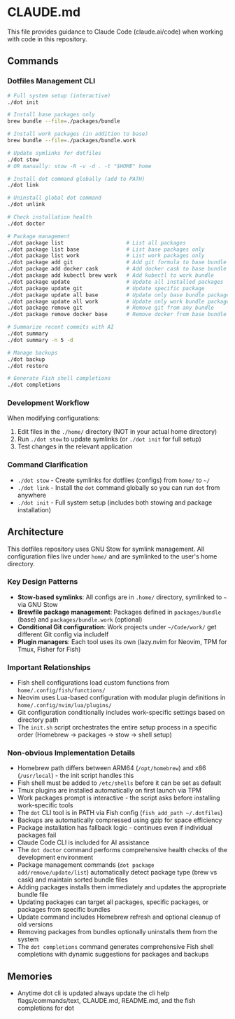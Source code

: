# CLAUDE.md

This file provides guidance to Claude Code (claude.ai/code) when working with code in this repository.

## Commands

### Dotfiles Management CLI
```bash
# Full system setup (interactive)
./dot init

# Install base packages only
brew bundle --file=./packages/bundle

# Install work packages (in addition to base)
brew bundle --file=./packages/bundle.work

# Update symlinks for dotfiles
./dot stow
# OR manually: stow -R -v -d . -t "$HOME" home

# Install dot command globally (add to PATH)
./dot link

# Uninstall global dot command
./dot unlink

# Check installation health
./dot doctor

# Package management
./dot package list                    # List all packages
./dot package list base               # List base packages only  
./dot package list work               # List work packages only
./dot package add git                 # Add git formula to base bundle
./dot package add docker cask         # Add docker cask to base bundle
./dot package add kubectl brew work   # Add kubectl to work bundle
./dot package update                  # Update all installed packages
./dot package update git              # Update specific package
./dot package update all base         # Update only base bundle packages
./dot package update all work         # Update only work bundle packages
./dot package remove git              # Remove git from any bundle
./dot package remove docker base      # Remove docker from base bundle only

# Summarize recent commits with AI
./dot summary
./dot summary -n 5 -d

# Manage backups
./dot backup
./dot restore

# Generate Fish shell completions
./dot completions
```

### Development Workflow
When modifying configurations:
1. Edit files in the `./home/` directory (NOT in your actual home directory)
2. Run `./dot stow` to update symlinks (or `./dot init` for full setup)
3. Test changes in the relevant application

### Command Clarification
- `./dot stow` - Create symlinks for dotfiles (configs) from `home/` to `~/`
- `./dot link` - Install the `dot` command globally so you can run `dot` from anywhere
- `./dot init` - Full system setup (includes both stowing and package installation)

## Architecture

This dotfiles repository uses GNU Stow for symlink management. All configuration files live under `home/` and are symlinked to the user's home directory.

### Key Design Patterns
- **Stow-based symlinks**: All configs are in `.home/` directory, symlinked to `~` via GNU Stow
- **Brewfile package management**: Packages defined in `packages/bundle` (base) and `packages/bundle.work` (optional)
- **Conditional Git configuration**: Work projects under `~/Code/work/` get different Git config via includeIf
- **Plugin managers**: Each tool uses its own (lazy.nvim for Neovim, TPM for Tmux, Fisher for Fish)

### Important Relationships
- Fish shell configurations load custom functions from `home/.config/fish/functions/`
- Neovim uses Lua-based configuration with modular plugin definitions in `home/.config/nvim/lua/plugins/`
- Git configuration conditionally includes work-specific settings based on directory path
- The `init.sh` script orchestrates the entire setup process in a specific order (Homebrew → packages → stow → shell setup)

### Non-obvious Implementation Details
- Homebrew path differs between ARM64 (`/opt/homebrew`) and x86 (`/usr/local`) - the init script handles this
- Fish shell must be added to `/etc/shells` before it can be set as default
- Tmux plugins are installed automatically on first launch via TPM
- Work packages prompt is interactive - the script asks before installing work-specific tools
- The `dot` CLI tool is in PATH via Fish config (`fish_add_path ~/.dotfiles`)
- Backups are automatically compressed using gzip for space efficiency
- Package installation has fallback logic - continues even if individual packages fail
- Claude Code CLI is included for AI assistance
- The `dot doctor` command performs comprehensive health checks of the development environment
- Package management commands (`dot package add/remove/update/list`) automatically detect package type (brew vs cask) and maintain sorted bundle files
- Adding packages installs them immediately and updates the appropriate bundle file
- Updating packages can target all packages, specific packages, or packages from specific bundles
- Update command includes Homebrew refresh and optional cleanup of old versions
- Removing packages from bundles optionally uninstalls them from the system
- The `dot completions` command generates comprehensive Fish shell completions with dynamic suggestions for packages and backups

## Memories
- Anytime dot cli is updated always update the cli help flags/commands/text, CLAUDE.md, README.md, and the fish completions for dot